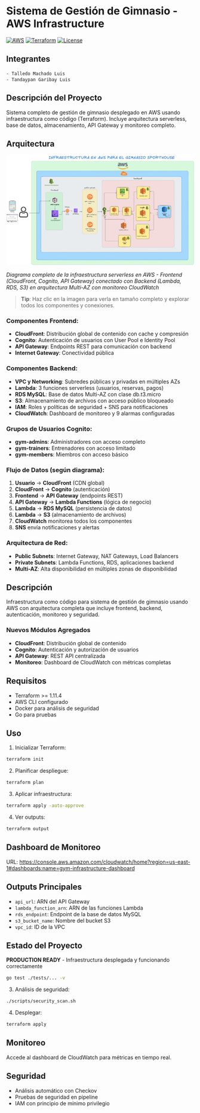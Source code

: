 # Sistema de Gestión de Gimnasio - AWS Infrastructure

[![AWS](https://img.shields.io/badge/AWS-Cloud-orange)](https://aws.amazon.com/)
[![Terraform](https://img.shields.io/badge/Terraform-Infrastructure-blue)](https://www.terraform.io/)
[![License](https://img.shields.io/badge/License-MIT-green)](LICENSE)

## Integrantes
    - Talledo Machado Luis 
    - Tandaypan Garibay Luis

## Descripción del Proyecto

Sistema completo de gestión de gimnasio desplegado en AWS usando infraestructura como código (Terraform). Incluye arquitectura serverless, base de datos, almacenamiento, API Gateway y monitoreo completo.

## Arquitectura

![Diagrama de Arquitectura del Sistema de Gestión de Gimnasio](gym_infra_diagrama.png)

*Diagrama completo de la infraestructura serverless en AWS - Frontend (CloudFront, Cognito, API Gateway) conectado con Backend (Lambda, RDS, S3) en arquitectura Multi-AZ con monitoreo CloudWatch*

> **Tip**: Haz clic en la imagen para verla en tamaño completo y explorar todos los componentes y conexiones.

### Componentes Frontend:
- **CloudFront**: Distribución global de contenido con cache y compresión
- **Cognito**: Autenticación de usuarios con User Pool e Identity Pool
- **API Gateway**: Endpoints REST para comunicación con backend
- **Internet Gateway**: Conectividad pública

### Componentes Backend:
- **VPC y Networking**: Subredes públicas y privadas en múltiples AZs
- **Lambda**: 3 funciones serverless (usuarios, reservas, pagos)
- **RDS MySQL**: Base de datos Multi-AZ con clase db.t3.micro
- **S3**: Almacenamiento de archivos con acceso público bloqueado  
- **IAM**: Roles y políticas de seguridad + SNS para notificaciones
- **CloudWatch**: Dashboard de monitoreo y 9 alarmas configuradas

### Grupos de Usuarios Cognito:
- **gym-admins**: Administradores con acceso completo
- **gym-trainers**: Entrenadores con acceso limitado  
- **gym-members**: Miembros con acceso básico

### Flujo de Datos (según diagrama):
1. **Usuario** → **CloudFront** (CDN global)
2. **CloudFront** → **Cognito** (autenticación)
3. **Frontend** → **API Gateway** (endpoints REST)
4. **API Gateway** → **Lambda Functions** (lógica de negocio)
5. **Lambda** → **RDS MySQL** (persistencia de datos)
6. **Lambda** → **S3** (almacenamiento de archivos)
7. **CloudWatch** monitorea todos los componentes
8. **SNS** envía notificaciones y alertas

### Arquitectura de Red:
- **Public Subnets**: Internet Gateway, NAT Gateways, Load Balancers
- **Private Subnets**: Lambda Functions, RDS, aplicaciones backend
- **Multi-AZ**: Alta disponibilidad en múltiples zonas de disponibilidad

## Descripción
Infraestructura como código para sistema de gestión de gimnasio usando AWS con arquitectura completa que incluye frontend, backend, autenticación, monitoreo y seguridad.

### Nuevos Módulos Agregados
- **CloudFront**: Distribución global de contenido
- **Cognito**: Autenticación y autorización de usuarios
- **API Gateway**: REST API centralizada
- **Monitoreo**: Dashboard de CloudWatch con métricas completas

## Requisitos
- Terraform >= 1.11.4
- AWS CLI configurado
- Docker para análisis de seguridad
- Go para pruebas

## Uso
1. Inicializar Terraform:
```bash
terraform init
```

2. Planificar despliegue:
```bash
terraform plan
```

3. Aplicar infraestructura:
```bash
terraform apply -auto-approve
```

4. Ver outputs:
```bash
terraform output
```

## Dashboard de Monitoreo
URL: https://console.aws.amazon.com/cloudwatch/home?region=us-east-1#dashboards:name=gym-infrastructure-dashboard

## Outputs Principales
- `api_url`: ARN del API Gateway
- `lambda_function_arn`: ARN de las funciones Lambda  
- `rds_endpoint`: Endpoint de la base de datos MySQL
- `s3_bucket_name`: Nombre del bucket S3
- `vpc_id`: ID de la VPC

## Estado del Proyecto
**PRODUCTION READY** - Infraestructura desplegada y funcionando correctamente
```bash
go test ./tests/... -v
```

3. Análisis de seguridad:
```bash
./scripts/security_scan.sh
```

4. Desplegar:
```bash
terraform apply
```

## Monitoreo
Accede al dashboard de CloudWatch para métricas en tiempo real.

## Seguridad
- Análisis automático con Checkov
- Pruebas de seguridad en pipeline
- IAM con principio de mínimo privilegio